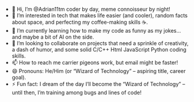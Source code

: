 - 👋 Hi, I’m @Adrian11tm coder by day, meme connoisseur by night!
- 👀 I’m interested in tech that makes life easier (and cooler), random facts about space, and perfecting my coffee-making skills ☕️.
- 🌱 I’m currently learning how to make my code as funny as my jokes… and maybe a bit of AI on the side.
- 💞️ I’m looking to collaborate on projects that need a sprinkle of creativity, a dash of humor, and some solid C/C++ Html JavaScript Python coding skills.
- 📫 How to reach me  carrier pigeons work, but email might be faster!
- 😄 Pronouns: He/Him (or “Wizard of Technology” – aspiring title, career goal).
- ⚡ Fun fact: I dream of the day I’ll become the “Wizard of Technology” – until then, I’m training among bugs and lines of code!

<!---
Adrian11tm/Adrian11tm is a ✨ special ✨ repository because its `README.md` (this file) appears on your GitHub profile.
You can click the Preview link to take a look at your changes.
--->
